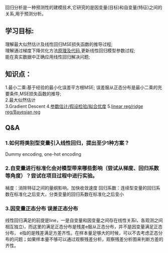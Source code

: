 回归分析是一种预测性的建模技术,它研究的是因变量(目标)和自变量(特征)之间的关系,用于预测分析。

## 学习目标:  
理解最大似然估计及线性回归MSE损失函数的推导过程;  
理解通过梯度下降优化方法[原理及代码](https://zhuanlan.zhihu.com/p/36564434),更新线性回归模型参数过程;  
能在真实数据中正确应用线性回归解决问题;  

## 知识点：  
1.最小二乘:基于经验的最小化误差平方根MSE; 误差服从正态分布是最小二乘的充要条件,MSE损失函数的推导;  
2.最大似然估计  
3.Gradient Descent
4.[参数估计/假设检验/拟合优度](https://zhuanlan.zhihu.com/p/48541799)
5.[linear reg/ridge reg/Bayesian reg](https://zhuanlan.zhihu.com/p/86009986)

## Q&A
### 1.如何将类别型变量引入线性回归，提出至少1种方案？ 
Dummy encoding, one-hot encoding

### 2.自变量进行标准化会对模型带来哪些影响（尝试从梯度、回归系数等角度）？尝试在项目过程中进行实验。
梯度：消除特征之间的量纲影响，加快收敛速度 
回归系数：连续型变量的回归系数在标准化之后变大，分类变量的回归系数在标准化之后变小

### 3.因变量正态分布 误差正态分布

线性回归满足的前提是line，一是自变量和因变量之间存在线性关系l，各观测之间相互独立i，而这里的满足正态分布是残差e服从正态分布，并不是因变量满足正态分布， e指的是残差满足方差齐性。在样本量足够大的时候，可以不去考虑正态分布的问题；如果样本量不够可以通过观察残差分析，观察残差分析图来判断方差的齐性。